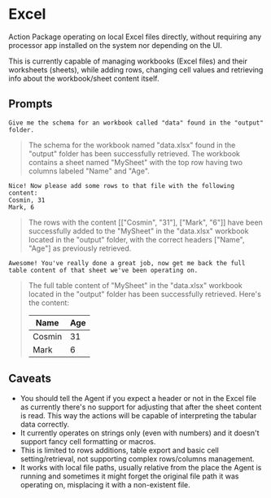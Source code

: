 # Excel

Action Package operating on local Excel files directly, without requiring any processor app installed on the system nor depending on the UI.

This is currently capable of managing workbooks (Excel files) and their worksheets (sheets), while adding rows, changing cell values and retrieving info about the workbook/sheet content itself.

## Prompts

```
Give me the schema for an workbook called "data" found in the "output" folder.
```

> The schema for the workbook named "data.xlsx" found in the "output" folder has been successfully retrieved. The workbook contains a sheet named "MySheet" with the top row having two columns labeled "Name" and "Age".

```
Nice! Now please add some rows to that file with the following content:
Cosmin, 31
Mark, 6
```

> The rows with the content [["Cosmin", "31"], ["Mark", "6"]] have been successfully added to the "MySheet" in the "data.xlsx" workbook located in the "output" folder, with the correct headers ["Name", "Age"] as previously retrieved.

```
Awesome! You've really done a great job, now get me back the full table content of that sheet we've been operating on.
```

> The full table content of "MySheet" in the "data.xlsx" workbook located in the "output" folder has been successfully retrieved. Here's the content:
>
> | Name   | Age  |
> |--------|------|
> | Cosmin | 31   |
> | Mark   | 6    |

## Caveats

- You should tell the Agent if you expect a header or not in the Excel file as currently there's no support for adjusting that after the sheet content is read. This way the actions will be capable of interpreting the tabular data correctly.
- It currently operates on strings only (even with numbers) and it doesn't support fancy cell formatting or macros.
- This is limited to rows additions, table export and basic cell setting/retrieval, not supporting complex rows/columns management.
- It works with local file paths, usually relative from the place the Agent is running and sometimes it might forget the original file path it was operating on, misplacing it with a non-existent file.
